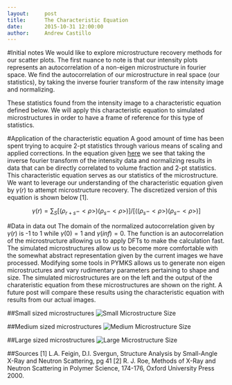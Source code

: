 ```yaml
---
layout:     post
title:      The Characteristic Equation
date:       2015-10-31 12:00:00
author:     Andrew Castillo
---
```

<!-- Start Writing Below in Markdown -->

#Initial notes
We would like to explore microstructure recovery methods for our scatter plots. The first nuance to note is that our intensity plots represents an autocorrelation of a non-eigen microstructure in fourier space. We find the autocorrelation of our microstructure in real space (our statistics), by taking the inverse fourier transform of the raw intensity image and normalizing. 

These statistics found from the intensity image to a characteristic equation defined below. We will apply this characteristic equation to simulated microstructures in order to have a frame of reference for this type of statistics.

#Application of the characteristic equation
A good amount of time has been spent trying to acquire 2-pt statistics through various means of scaling and applied corrections. In the equation given [here](http://materials-informatics-class-fall2015.github.io/MIC-polymers/2015/09/29/Derivation-equation/) we see that taking the inverse fourier transform of the intensity data and normalizing results in data that can be directly correlated to volume fraction and 2-pt statistics. This characteristic equation serves as our statistics of the microstructure. We want to leverage our understanding of the characteristic equation given
by $\gamma(r)$ to attempt microstructure recovery. The discretized version of this equation is shown below [1]. 

$$
\gamma(r) = \sum_S[(\rho_{r+s}-<\rho>)(\rho_{s}-<\rho>)]/[((\rho_{s}-<\rho>)(\rho_{s}-<\rho>)]
$$

#Data in data out
The domain of the normalized autocorrelation given by $\gamma(r)$ is -1 to 1 while $\gamma(0)=1$ and $\gamma(inf)=0$. The function is an autocorrelation of the microstructure allowing us to apply DFTs to make the calculation fast. The simulated microstructures allow us to become more comfortable with the somewhat abstract representation given by the current images we have processed. Modifying some tools in PYMKS allows us to generate non eigen microstructures and vary rudimentary parameters
pertaining to shape and size. The simulated microstructures are on the left and the output of the charateristic equation from these microstructures are shown on the right. A future post will compare these results using the characteristic equation with
results from our actual images.

##Small sized microstructures
![Small Microstructure Size](https://41.media.tumblr.com/625f22ee8e550d8ad59716585146df36/tumblr_nx3jpm9NWe1rlqsr4o1_1280.png)

##Medium sized microstructures
![Medium Microstructure Size](https://41.media.tumblr.com/e8ba370e8553c704aea32babefce38de/tumblr_nx3jpvfvSw1rlqsr4o1_1280.png)

##Large sized microstructures
![Large Microstructure Size](https://40.media.tumblr.com/55b3efeb560ffc663595763efa707b0a/tumblr_nx3jpc0Swr1rlqsr4o1_1280.png)



##Sources
[1] L.A. Feigin, D.I. Svergun, Structure Analysis by Small-Angle X-Ray and Neutron Scattering, pg 41
[2] R. J. Roe, Methods of X-Ray and Neutron Scattering in Polymer Science, 174-176, Oxford University Press 2000.
